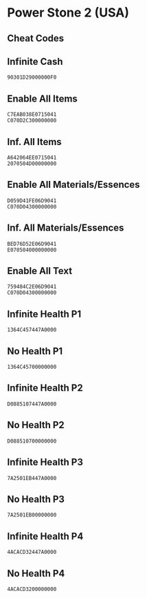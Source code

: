 # Power Stone 2 (USA)

## Cheat Codes

## Infinite Cash

```
90301D29000000F0

```

## Enable All Items

```
C7EAB038E0715041
C070D2C300000000

```

## Inf. All Items

```
A642064EE0715041
2070504D00000000

```

## Enable All Materials/Essences

```
D059D41FE06D9041
C070D04300000000

```

## Inf. All Materials/Essences

```
BED76D52E06D9041
E070504000000000

```

## Enable All Text

```
759484C2E06D9041
C070D04300000000

```

## Infinite Health P1

```
1364C457447A0000

```

## No Health P1

```
1364C45700000000

```

## Infinite Health P2

```
D0885107447A0000

```

## No Health P2

```
D088510700000000

```

## Infinite Health P3

```
7A2501EB447A0000

```

## No Health P3

```
7A2501EB00000000

```

## Infinite Health P4

```
4ACACD32447A0000

```

## No Health P4

```
4ACACD3200000000

```

